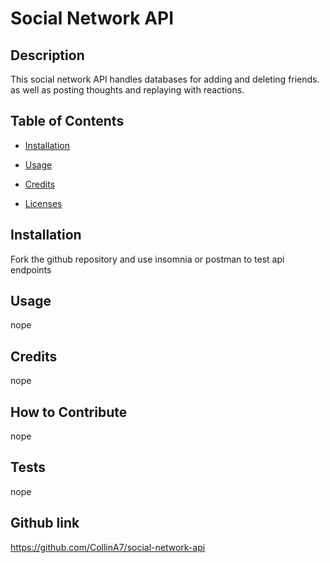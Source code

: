 
  # Social Network API

  ## Description
  
  This social network API handles databases for adding and deleting friends. as well as posting thoughts and replaying with reactions.
  
  ## Table of Contents
  
  - [Installation](#installation)

  - [Usage](#usage)

  - [Credits](#credits)

  - [Licenses](#license)
  
  ## Installation
  
  Fork the github repository and use insomnia or postman to test api endpoints
  
  ## Usage
  
  nope
  
  ## Credits
  
  nope
  
  ## How to Contribute
  
  nope
  
  ## Tests

  nope

  ## Github link

  https://github.com/CollinA7/social-network-api

  